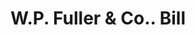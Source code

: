---
doi: 10.7916/D87M1KV1
date_other: '1890'
date_other_textual: 1890-1899
form: printed ephemera
genre:
- Invoices
name:
- W.P. Fuller & Co.
object_in_context_url: https://biggert.cul.columbia.edu/items/view/ave_biggert_00010
subject_hierarchical_geographic:
- Los Angeles, California, United States
subject_name:
- W.P. Fuller & Co.
title: W.P. Fuller & Co.. Bill
sort_title: W.P. Fuller & Co.. Bill
call_number: ave_biggert_00010
coordinates:
- 34.05,-118.25
pid: ave_biggert_00010
identifiers: ave_biggert_00010
thumbnail: https://derivativo-2.library.columbia.edu/iiif/2/ldpd:343057/full/!256,256/0/native.jpg
permalink: /biggert/ave_biggert_00010/
layout: iiif-image-page
---